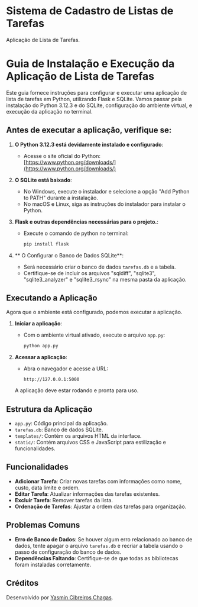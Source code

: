 # Sistema de Cadastro de Listas de Tarefas
Aplicação de Lista de Tarefas.

# Guia de Instalação e Execução da Aplicação de Lista de Tarefas

Este guia fornece instruções para configurar e executar uma aplicação de lista de tarefas em Python, utilizando Flask e SQLite. Vamos passar pela instalação do Python 3.12.3 e do SQLite, configuração do ambiente virtual, e execução da aplicação no terminal.

## Antes de executar a aplicação, verifique se:

1. **O Python 3.12.3 está devidamente instalado e configurado**:
   - Acesse o site oficial do Python: [https://www.python.org/downloads/](https://www.python.org/downloads/)

2. **O SQLite está baixado**:
   - No Windows, execute o instalador e selecione a opção "Add Python to PATH" durante a instalação.
   - No macOS e Linux, siga as instruções do instalador para instalar o Python.
  
3. **Flask e outras dependências necessárias para o projeto.**:
   - Execute o comando de python no terminal:
      ```bash
     pip install flask
     ```
4. ** O Configurar o Banco de Dados SQLite**:
   - Será necessário criar o banco de dados `tarefas.db` e a tabela.
   - Certifique-se de incluir os arquivos "sqldiff", "sqlite3", "sqlite3_analyzer" e "sqlite3_rsync" na mesma pasta da aplicação.

## Executando a Aplicação

Agora que o ambiente está configurado, podemos executar a aplicação.

1. **Iniciar a aplicação**:
   - Com o ambiente virtual ativado, execute o arquivo `app.py`:
     ```bash
     python app.py
     ```

2. **Acessar a aplicação**:
   - Abra o navegador e acesse a URL:
     ```
     http://127.0.0.1:5000
     ```

   A aplicação deve estar rodando e pronta para uso.

## Estrutura da Aplicação

- `app.py`: Código principal da aplicação.
- `tarefas.db`: Banco de dados SQLite.
- `templates/`: Contém os arquivos HTML da interface.
- `static/`: Contém arquivos CSS e JavaScript para estilização e funcionalidades.

## Funcionalidades

- **Adicionar Tarefa**: Criar novas tarefas com informações como nome, custo, data limite e ordem.
- **Editar Tarefa**: Atualizar informações das tarefas existentes.
- **Excluir Tarefa**: Remover tarefas da lista.
- **Ordenação de Tarefas**: Ajustar a ordem das tarefas para organização.

## Problemas Comuns

- **Erro de Banco de Dados**: Se houver algum erro relacionado ao banco de dados, tente apagar o arquivo `tarefas.db` e recriar a tabela usando o passo de configuração do banco de dados.
- **Dependências Faltando**: Certifique-se de que todas as bibliotecas foram instaladas corretamente.

## Créditos

Desenvolvido por [Yasmin Cibreiros Chagas](https://github.com/yasminccs).
